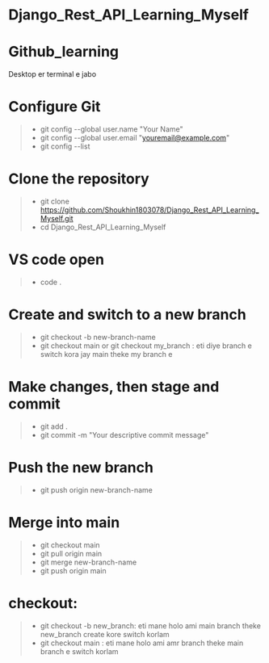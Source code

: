 # Django_Rest_API_Learning_Myself

# Github_learning

Desktop er terminal e jabo



# Configure Git
> - git config --global user.name "Your Name"
> - git config --global user.email "youremail@example.com"
> - git config --list

# Clone the repository
> - git clone https://github.com/Shoukhin1803078/Django_Rest_API_Learning_Myself.git
> - cd Django_Rest_API_Learning_Myself


# VS code open
> - code .




# Create and switch to a new branch
> - git checkout -b new-branch-name
> - git checkout main or git checkout my_branch  : eti diye branch e switch kora jay main theke my branch e 

# Make changes, then stage and commit
> - git add .
> - git commit -m "Your descriptive commit message"

# Push the new branch
> - git push origin new-branch-name

# Merge into main
> - git checkout main
> - git pull origin main
> - git merge new-branch-name
> - git push origin main










# checkout: 
> -  git checkout -b new_branch:
 eti mane holo ami main branch theke new_branch create kore switch korlam
> -  git checkout main  : 
eti mane holo ami amr branch theke main branch e switch korlam